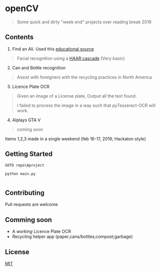 # openCV
> Some quick and dirty "week end" projects over reading break 2019

## Contents

1. Find an Ali. Used this [educational source](https://pythonprogramming.net/haar-cascade-face-eye-detection-python-opencv-tutorial/?completed=/mog-background-reduction-python-opencv-tutorial/)
> Facial recognition using a [HAAR cascade](https://en.wikipedia.org/wiki/Haar-like_feature) (Very basic)

2. Can and Bottle recognition
> Assist with foreigners with the recycling practices in North America

3. Licence Plate OCR

> Given an image of a License plate, Output all the text found. 
>
> I failed to process the image in a way such that pyTesseract-OCR will work. 

4. AIplays GTA V
> coming soon

Items 1,2,3 made in a single weekend (feb 16-17, 2019; Hackaton style)



## Getting Started
```
GOTO repo\Aproject

python main.py  


```








## Contributing
Pull requests are welcome

## Comming soon
+ A *working* Licence Plate OCR
+ Recycling helper app (paper,cans/bottles;compost;garbage) 

## License
[MIT](https://choosealicense.com/licenses/mit/)
